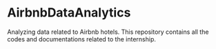 # AirbnbDataAnalytics
Analyzing data related to Airbnb hotels. This repository contains all the codes and documentations related to the internship.
